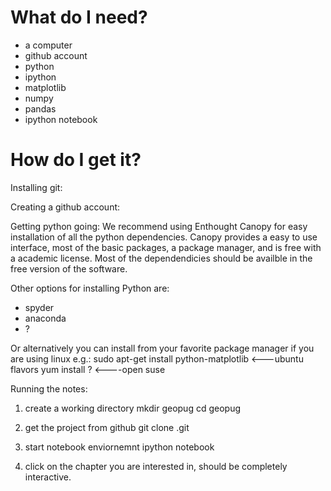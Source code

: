  
What do I need?
=======================================

* a computer 
* github account 
* python
* ipython
* matplotlib
* numpy 
* pandas
* ipython notebook 

How do I get it?
=======================================
Installing git:

Creating a github account: 


Getting python going: 
We recommend using Enthought Canopy for easy installation of all the python dependencies. 
Canopy provides a easy to use interface, most of the basic packages, a package manager, and is
free with a academic license. Most of the dependendicies should be availble in the free version of the software.

Other options for installing Python are:
* spyder
* anaconda 
* ? 

Or alternatively you can install from your favorite package manager if you are using linux e.g.:
sudo apt-get install python-matplotlib <---ubuntu flavors
yum install ? <----open suse

Running the notes:
1. create a working directory
  mkdir geopug 
  cd geopug 
2. get the project from github
git clone .git

3. start notebook enviornemnt
  ipython notebook

4. click on the chapter you are interested in, should be completely interactive. 




